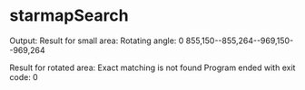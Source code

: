 # starmapSearch
Output:
Result for small area:
Rotating angle: 0
855,150--855,264--969,150--969,264

Result for rotated area:
Exact matching is not found
Program ended with exit code: 0
